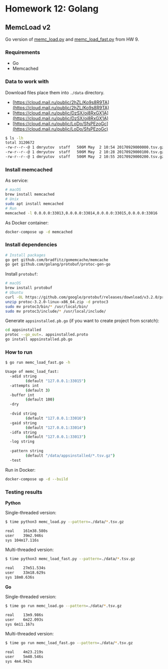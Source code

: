 # Homework 12: Golang

## MemcLoad v2

Go version of [memc_load.py](../hw09/memc_load.py) and [memc_load_fast.py](../hw09/memc_load_fast.py) from HW 9.



### Requirements

- Go
- Memcached



### Data to work with

Download files place them into `./data` directory.

- [https://cloud.mail.ru/public/2hZL/Ko9s8R9TA](https://cloud.mail.ru/public/2hZL/Ko9s8R9TA)
- [https://cloud.mail.ru/public/DzSX/oj8RxGX1A](https://cloud.mail.ru/public/DzSX/oj8RxGX1A)
- [https://cloud.mail.ru/public/LoDo/SfsPEzoGc](https://cloud.mail.ru/public/LoDo/SfsPEzoGc)

```bash
$ ls -lh
total 3120672
-rw-r--r--@ 1 dmryutov  staff   506M May  2 10:54 20170929000000.tsv.gz
-rw-r--r--@ 1 dmryutov  staff   506M May  2 10:28 20170929000100.tsv.gz
-rw-r--r--@ 1 dmryutov  staff   506M May  2 10:55 20170929000200.tsv.gz
```



### Install memcached

As service:

```bash
# macOS
brew install memcached
# Unix
sudo apt install memcached
# Run
memcached -l 0.0.0.0:33013,0.0.0.0:33014,0.0.0.0:33015,0.0.0.0:33016
```

As Docker container:

```bash
docker-compose up -d memcached
```


### Install dependencies

```bash
# Install packages
go get github.com/bradfitz/gomemcache/memcache
go get github.com/golang/protobuf/protoc-gen-go
```

Install `protobuf`:

```bash
# macOS
brew install protobuf
# Ubuntu
curl -OL https://github.com/google/protobuf/releases/download/v3.2.0/protoc-3.2.0-linux-x86_64.zip
unzip protoc-3.2.0-linux-x86_64.zip -d protoc3
sudo mv protoc3/bin/* /usr/local/bin/
sudo mv protoc3/include/* /usr/local/include/
```

Generate `appsinstalled.pb.go` (if you want to create project from scratch):

```bash
cd appsinstalled
protoc --go_out=. appsinstalled.proto
go install appsinstalled.pb.go
```



### How to run

```bash
$ go run memc_load_fast.go -h

Usage of memc_load_fast:
  -adid string
         (default "127.0.0.1:33015")
  -attempts int
         (default 3)
  -buffer int
         (default 100)
  -dry
    
  -dvid string
         (default "127.0.0.1:33016")
  -gaid string
         (default "127.0.0.1:33014")
  -idfa string
         (default "127.0.0.1:33013")
  -log string
    
  -pattern string
         (default "/data/appsinstalled/*.tsv.gz")
  -test
```

Run in Docker:

```bash
docker-compose up -d --build
```



### Testing results

**Python**

Single-threaded version:

```bash
$ time python3 memc_load.py --pattern=./data/*.tsv.gz

real	161m38.580s
user	39m2.946s
sys	104m17.116s
```

Multi-threaded version:

```bash
$ time python3 memc_load_fast.py --pattern=./data/*.tsv.gz

real	27m51.534s
user	33m18.629s
sys	18m0.636s
```

**Go**

Single-threaded version:

```bash
$ time go run memc_load.go --pattern=./data/*.tsv.gz

real	13m9.986s
user	6m22.093s
sys	6m11.167s
```

Multi-threaded version:

```bash
$ time go run memc_load_fast.go --pattern=./data/*.tsv.gz

real	4m23.219s
user	5m40.546s
sys	4m4.942s
```